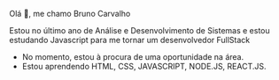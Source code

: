 Olá 👋, me chamo Bruno Carvalho

Estou no último ano de Análise e Desenvolvimento de Sistemas e estou estudando Javascript para me tornar um desenvolvedor FullStack

- No momento, estou à procura de uma oportunidade na área.
- Estou aprendendo HTML, CSS, JAVASCRIPT, NODE.JS, REACT.JS.
